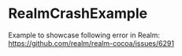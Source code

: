 # RealmCrashExample
Example to showcase following error in Realm: https://github.com/realm/realm-cocoa/issues/6291
